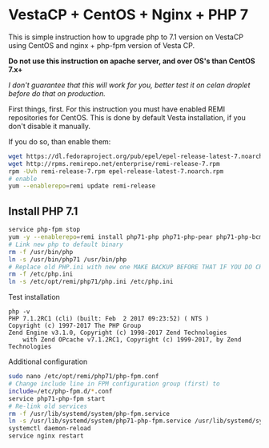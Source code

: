 # VestaCP + CentOS + Nginx + PHP 7

This is simple instruction how to upgrade php to 7.1 version on VestaCP using CentOS and nginx + php-fpm version of Vesta CP.

**Do not use this instruction on apache server, and over OS's than CentOS 7.x+**

_I don't guarantee that this will work for you, better test it on celan droplet before do that on production._

First things, first. For this instruction you must have enabled REMI repositories for CentOS. This is done by default Vesta installation, if you don't disable it manually.

If you do so, than enable them:

~~~bash
wget https://dl.fedoraproject.org/pub/epel/epel-release-latest-7.noarch.rpm
wget http://rpms.remirepo.net/enterprise/remi-release-7.rpm
rpm -Uvh remi-release-7.rpm epel-release-latest-7.noarch.rpm
# enable
yum --enablerepo=remi update remi-release
~~~

## Install PHP 7.1

~~~bash
service php-fpm stop
yum -y --enablerepo=remi install php71-php php71-php-pear php71-php-bcmath php71-php-pecl-jsond-devel php71-php-mysqlnd php71-php-gd php71-php-common php71-php-fpm php71-php-intl php71-php-cli php71-php php71-php-xml php71-php-opcache php71-php-pecl-apcu php71-php-pecl-jsond php71-php-pdo php71-php-gmp php71-php-process php71-php-pecl-imagick php71-php-devel php71-php-mbstring
# Link new php to default binary
rm -f /usr/bin/php
ln -s /usr/bin/php71 /usr/bin/php
# Replace old PHP.ini with new one MAKE BACKUP BEFORE THAT IF YOU DO CHANGES.
rm -f /etc/php.ini
ln -s /etc/opt/remi/php71/php.ini /etc/php.ini
~~~

Test installation

~~~
php -v
PHP 7.1.2RC1 (cli) (built: Feb  2 2017 09:23:52) ( NTS )
Copyright (c) 1997-2017 The PHP Group
Zend Engine v3.1.0, Copyright (c) 1998-2017 Zend Technologies
    with Zend OPcache v7.1.2RC1, Copyright (c) 1999-2017, by Zend Technologies
~~~

Additional configuration

~~~bash
sudo nano /etc/opt/remi/php71/php-fpm.conf
# Change include line in FPM configuration group (first) to
include=/etc/php-fpm.d/*.conf
service php71-php-fpm start
# Re-link old services
rm -f /usr/lib/systemd/system/php-fpm.service
ln -s /usr/lib/systemd/system/php71-php-fpm.service /usr/lib/systemd/system/php-fpm.service
systemctl daemon-reload
service nginx restart
~~~
